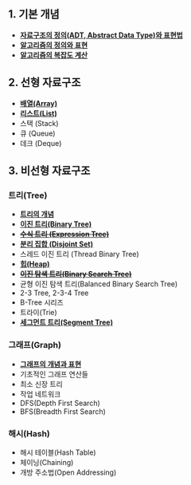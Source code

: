 ## 1. 기본 개념
- [**자료구조의 정의(ADT, Abstract Data Type)와 표현법**](자료구조의%20정의%20및%20표현.md)  
- [**알고리즘의 정의와 표현**](알고리즘의%20정의와%20표현.md)
- [**알고리즘의 복잡도 계산**](알고리즘의%20복잡도%20계산.md)  

## 2. 선형 자료구조
- [**배열(Array)**](배열(Array).md)
- [**리스트(List)**](리스트(List).md)
- 스택 (Stack)
- 큐 (Queue)
- 데크 (Deque)  

## 3. 비선형 자료구조
### 트리(Tree)
- [**트리의 개념**](트리(Tree)의%20개념.md)
- [**이진 트리(Binary Tree)**](이진%20트리(Binary%20Tree).md)
- ~~[**수식 트리 (Expression Tree)**](수식%20트리(Expression%20Tree).md)~~
- [**분리 집합 (Disjoint Set)**](./Algorithm/Graph/유니온%20파인드(Union-Find).md)
- 스레드 이진 트리 (Thread Binary Tree)  
- [**힙(Heap)**](힙(Heap).md)  
- ~~[**이진 탐색 트리(Binary Search Tree)**](이진%20탐색%20트리(Binary%20Search%20Tree).md)~~
- 균형 이진 탐색 트리(Balanced Binary Search Tree)
- 2-3 Tree, 2-3-4 Tree
- B-Tree 시리즈
- 트라이(Trie)
- [**세그먼트 트리(Segment Tree)**](세그먼트%20트리(Segment%20Tree).md)

### 그래프(Graph)
- [**그래프의 개념과 표현**](그래프(Graph).md)
- 기초적인 그래프 연산들
- 최소 신장 트리
- 작업 네트워크
- DFS(Depth First Search)
- BFS(Breadth First Search)

### 해시(Hash)
- 해시 테이블(Hash Table)  
- 체이닝(Chaining)
- 개방 주소법(Open Addressing)
